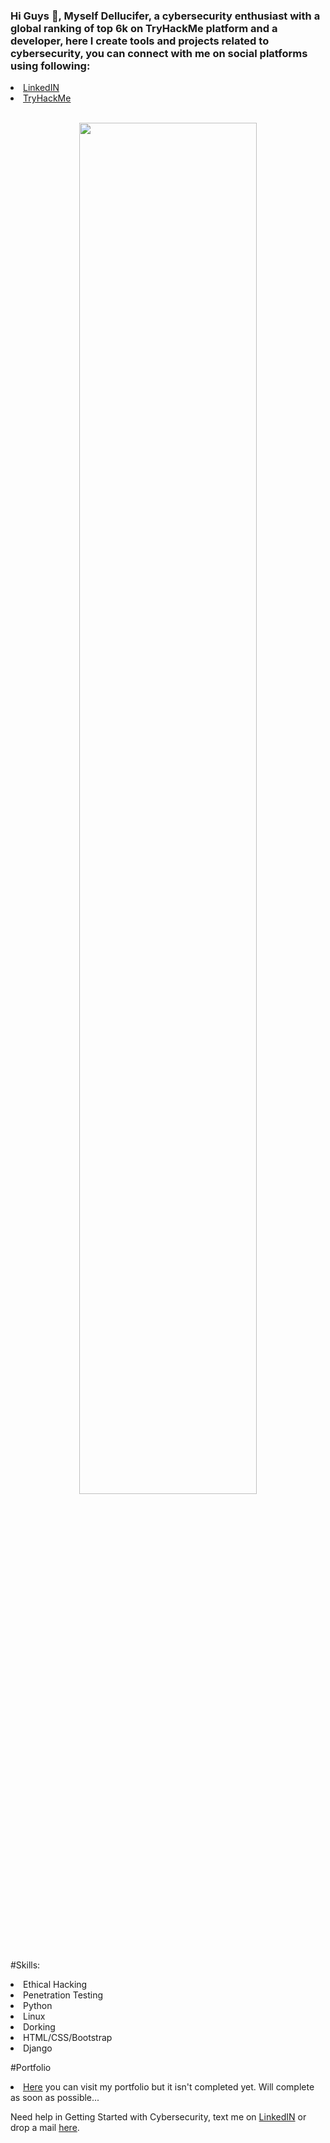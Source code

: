 ### Hi Guys 👋, Myself Dellucifer, a cybersecurity enthusiast with a global ranking of top 6k on TryHackMe platform and a developer, here I create tools and projects related to cybersecurity, you can connect with me on social platforms using following:
<li><a href="https://www.linkedin.com/in/priyanshu-choudhary-004270209/">LinkedIN</a>
<li><a href="https://tryhackme.com/p/priyanshu99285">TryHackMe</a>
<br><br>
 
 <p align='center'>
<img src="https://avatars.githubusercontent.com/u/84488210?v=4" width=75%>
 </p>
  
 #Skills:
 <li> Ethical Hacking
 <li> Penetration Testing
 <li> Python
 <li> Linux
 <li> Dorking
 <li> HTML/CSS/Bootstrap
 <li> Django
  
 #Portfolio
<li><a href="https://dellucifer.github.io/portfolio">Here</a> you can visit my portfolio but it isn't completed yet. Will complete as soon as possible...
 
 Need help in Getting Started with Cybersecurity, text me on <a href="https://www.linkedin.com/in/priyanshu-choudhary-004270209/">LinkedIN</a> or drop a mail <a href="mailto: pg99285@gmail.com">here</a>.

